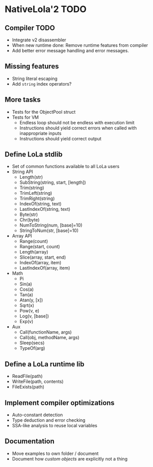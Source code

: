 # NativeLola'2 TODO

## Compiler TODO
- Integrate v2 disassembler
- When new runtime done: Remove runtime features from compiler
- Add better error message handling and error messages.

## Missing features
- String literal escaping
- Add `string` index operators?

## More tasks
- Tests for the ObjectPool struct
- Tests for VM
  - Endless loop should not be endless with execution limit
  - Instructions should yield correct errors when called with inappropriate inputs
  - Instructions should yield correct output

## Define LoLa stdlib
- Set of common functions available to all LoLa users
- String API
  - Length(str)
  - SubString(string, start, [length])
  - Trim(string)
  - TrimLeft(string)
  - TrimRight(string)
  - IndexOf(string, text)
  - LastIndexOf(string, text)
  - Byte(str)
  - Chr(byte)
  - NumToString(num, [base]=10)
  - StringToNum(str, [base]=10)
- Array API
  - Range(count)
  - Range(start, count)
  - Length(array)
  - Slice(array, start, end)
  - IndexOf(array, item)
  - LastIndexOf(array, item)
- Math
  - Pi
  - Sin(a)
  - Cos(a)
  - Tan(a)
  - Atan(y, [x])
  - Sqrt(x)
  - Pow(v, e)
  - Log(v, [base])
  - Exp(v)
- Aux
  - Call(functionName, args)
  - Call(obj, methodName, args)
  - Sleep(secs)
  - TypeOf(arg)

## Define a LoLa runtime lib
- ReadFile(path)
- WriteFile(path, contents)
- FileExists(path)

## Implement compiler optimizations
- Auto-constant detection
- Type deduction and error checking
- SSA-like analysis to reuse local variables

## Documentation
- Move examples to own folder / document
- Document how *custom objects* are explicitly not a thing
